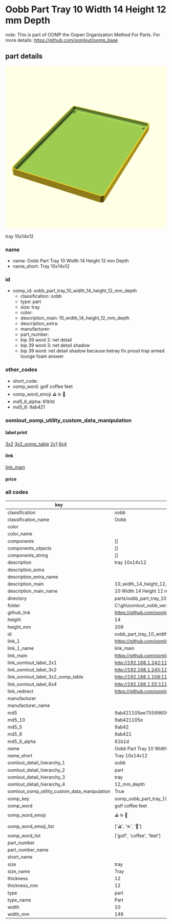 # Oobb Part Tray 10 Width 14 Height 12 mm Depth  

note: This is part of OOMP the Oopen Organization Method For Parts. For more details: https://github.com/oomlout/oomp_base

##  part details
  

[![](3dpr.png)](3dpr.png)

tray 10x14x12



### name
* name: Oobb Part Tray 10 Width 14 Height 12 mm Depth
* name_short: Tray 10x14x12 
### id
* oomp_id: oobb_part_tray_10_width_14_height_12_mm_depth
  * classification: oobb
  * type: part
  * size: tray
  * color: 
  * description_main: 10_width_14_height_12_mm_depth
  * description_extra: 
  * manufacturer: 
  * part_number: 
  * bip 39 word 2: net detail
  * bip 39 word 3: net detail shadow
  * bip 39 word: net detail shadow because betray fix proud trap armed lounge foam answer

### other_codes
* short_code: 
* oomp_word: golf coffee feet
* oomp_word_emoji :golf: :coffee: :feet:
* md5_6_alpha: 61b1d
* md5_6: 9ab421






### oomlout_oomp_utility_custom_data_manipulation
#### label print
[3x2](http://192.168.1.245:1112/?label=oomp%2061b1d)
[3x2_oomp_table](http://192.168.1.108:1112/?label=oomp%2061b1d)
[2x1](http://192.168.1.242:1112/?label=oomp%2061b1d)
[6x4](http://192.168.1.55:1112/?label=oomp%2061b1d)    

#### link

[link_main](https://github.com/oomlout/oomlout_oobb_version_4_generated_parts/tree/main/navigation_oomp/oobb/part/tray/10_width_14_height_12_mm_depth/part)                              

#### price







### all codes 
| key | value |  
| --- | --- |  
| classification | oobb |  
| classification_name | Oobb |  
| color |  |  
| color_name |  |  
| components | [] |  
| components_objects | [] |  
| components_string | [] |  
| description | tray 10x14x12 |  
| description_extra |  |  
| description_extra_name |  |  
| description_main | 10_width_14_height_12_mm_depth |  
| description_main_name | 10 Width 14 Height 12 mm Depth |  
| directory | parts/oobb_part_tray_10_width_14_height_12_mm_depth |  
| folder | C:\gh\oomlout_oobb_version_4_generated_parts\parts\oobb_part_tray_10_width_14_height_12_mm_depth |  
| github_link | https://github.com/oomlout/oomlout_oomp_part_src/tree/main/parts/oobb_part_tray_10_width_14_height_12_mm_depth |  
| height | 14 |  
| height_mm | 209 |  
| id | oobb_part_tray_10_width_14_height_12_mm_depth |  
| link_1 | https://github.com/oomlout/oomlout_oobb_version_4_generated_parts/tree/main/navigation_oomp/oobb/part/tray/10_width_14_height_12_mm_depth/part |  
| link_1_name | link_main |  
| link_main | https://github.com/oomlout/oomlout_oobb_version_4_generated_parts/tree/main/navigation_oomp/oobb/part/tray/10_width_14_height_12_mm_depth/part |  
| link_oomlout_label_2x1 | http://192.168.1.242:1112/?label=oomp%2061b1d |  
| link_oomlout_label_3x2 | http://192.168.1.245:1112/?label=oomp%2061b1d |  
| link_oomlout_label_3x2_oomp_table | http://192.168.1.108:1112/?label=oomp%2061b1d |  
| link_oomlout_label_6x4 | http://192.168.1.55:1112/?label=oomp%2061b1d |  
| link_redirect | https://github.com/oomlout/oomlout_oobb_version_4_generated_parts/tree/main/parts/oobb_tray_10_14_12 |  
| manufacturer |  |  
| manufacturer_name |  |  
| md5 | 9ab421105ee75599600ab13d898f14a5 |  
| md5_10 | 9ab421105e |  
| md5_5 | 9ab42 |  
| md5_6 | 9ab421 |  
| md5_6_alpha | 61b1d |  
| name | Oobb Part Tray 10 Width 14 Height 12 mm Depth |  
| name_short | Tray 10x14x12  |  
| oomlout_detail_hierarchy_1 | oobb |  
| oomlout_detail_hierarchy_2 | part |  
| oomlout_detail_hierarchy_3 | tray |  
| oomlout_detail_hierarchy_4 | 12_mm_depth |  
| oomlout_oomp_utility_custom_data_manipulation | True |  
| oomp_key | oomp_oobb_part_tray_10_width_14_height_12_mm_depth |  
| oomp_word | golf coffee feet |  
| oomp_word_emoji | :golf: :coffee: :feet: |  
| oomp_word_emoji_list | [':golf:', ':coffee:', ':feet:'] |  
| oomp_word_list | ['golf', 'coffee', 'feet'] |  
| part_number |  |  
| part_number_name |  |  
| short_name |  |  
| size | tray |  
| size_name | Tray |  
| thickness | 12 |  
| thickness_mm | 12 |  
| type | part |  
| type_name | Part |  
| width | 10 |  
| width_mm | 149 |  
